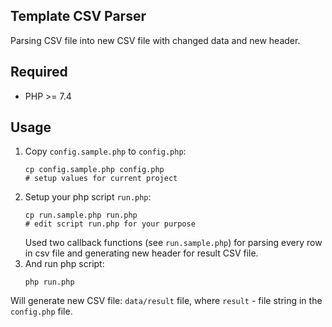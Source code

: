 ## Template CSV Parser

Parsing CSV file into new CSV file with changed data and new header.

## Required

- PHP >= 7.4

## Usage

1. Copy `config.sample.php` to `config.php`:
    ```shell
    cp config.sample.php config.php
    # setup values for current project
    ```
2. Setup your php script `run.php`:
    ```shell
    cp run.sample.php run.php
    # edit script run.php for your purpose
    ```
   Used two callback functions (see `run.sample.php`) for parsing every row in csv file and generating new header for result CSV file.
3. And run php script:
    ```shell
    php run.php
    ```
Will generate new CSV file: `data/result` file, where `result` - file string in the `config.php` file.

